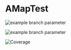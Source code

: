 # AMapTest

![example branch parameter](https://github.com/ms03001620/AMapTest/actions/workflows/task_build.yml/badge.svg?branch=master)

![example branch parameter](https://github.com/ms03001620/AMapTest/actions/workflows/test_ci.yml/badge.svg?branch=master)

![Coverage](https://github.com/ms03001620/AMapTest/blob/master/.github/badges/jacoco.svg)